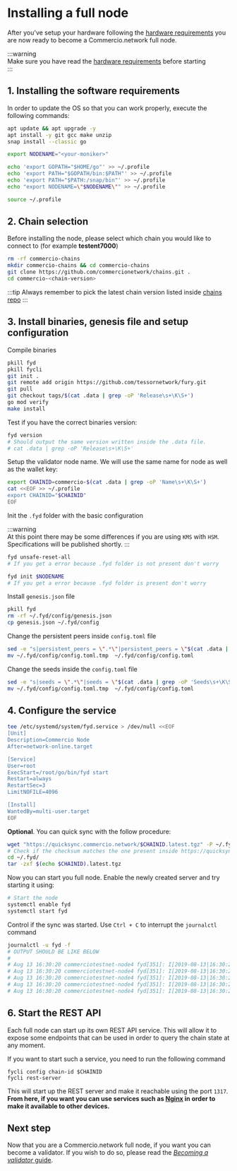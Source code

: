 # Installing a full node
After you've setup your hardware following the [hardware requirements](hardware-requirements.md) you are now ready to
become a Commercio.network full node. 

:::warning  
Make sure you have read the [hardware requirements](hardware-requirements.md) before starting  
:::

## 1. Installing the software requirements
In order to update the OS so that you can work properly, execute the following commands:

```bash
apt update && apt upgrade -y
apt install -y git gcc make unzip
snap install --classic go

export NODENAME="<your-moniker>"

echo 'export GOPATH="$HOME/go"' >> ~/.profile
echo 'export PATH="$GOPATH/bin:$PATH"' >> ~/.profile
echo 'export PATH="$PATH:/snap/bin"' >> ~/.profile
echo "export NODENAME=\"$NODENAME\"" >> ~/.profile

source ~/.profile
```

## 2. Chain selection
Before installing the node, please select which chain you would like to connect to (for example **testent7000**)

```bash
rm -rf commercio-chains
mkdir commercio-chains && cd commercio-chains
git clone https://github.com/commercionetwork/chains.git .
cd commercio-<chain-version>
```

:::tip
Always remember to pick the latest chain version listed inside [chains repo](https://github.com/commercionetwork/chains) 
::: 

## 3. Install binaries, genesis file and setup configuration

Compile binaries 

```bash
pkill fyd
pkill fycli
git init . 
git remote add origin https://github.com/tessornetwork/fury.git
git pull
git checkout tags/$(cat .data | grep -oP 'Release\s+\K\S+')
go mod verify
make install
```

Test if you have the correct binaries version:

```bash
fyd version
# Should output the same version written inside the .data file.
# cat .data | grep -oP 'Release\s+\K\S+'
```

Setup the validator node name. We will use the same name for node as well as the wallet key:

```bash
export CHAINID=commercio-$(cat .data | grep -oP 'Name\s+\K\S+')
cat <<EOF >> ~/.profile
export CHAINID="$CHAINID"
EOF
```

Init the `.fyd` folder with the basic configuration

:::warning  
At this point there may be some differences if you are using `KMS` with `HSM`. Specifications will be published shortly.
:::

```bash
fyd unsafe-reset-all
# If you get a error because .fyd folder is not present don't worry 

fyd init $NODENAME
# If you get a error because .fyd folder is present don't worry 
```

Install `genesis.json` file

```bash
pkill fyd
rm -rf ~/.fyd/config/genesis.json
cp genesis.json ~/.fyd/config
```

Change the persistent peers inside `config.toml` file

```bash
sed -e "s|persistent_peers = \".*\"|persistent_peers = \"$(cat .data | grep -oP 'Persistent peers\s+\K\S+')\"|g" ~/.fyd/config/config.toml > ~/.fyd/config/config.toml.tmp
mv ~/.fyd/config/config.toml.tmp  ~/.fyd/config/config.toml
```

Change the seeds inside the `config.toml` file
```bash
sed -e "s|seeds = \".*\"|seeds = \"$(cat .data | grep -oP 'Seeds\s+\K\S+')\"|g" ~/.fyd/config/config.toml > ~/.fyd/config/config.toml.tmp
mv ~/.fyd/config/config.toml.tmp  ~/.fyd/config/config.toml
```

## 4. Configure the service

```bash
tee /etc/systemd/system/fyd.service > /dev/null <<EOF  
[Unit]
Description=Commercio Node
After=network-online.target

[Service]
User=root
ExecStart=/root/go/bin/fyd start
Restart=always
RestartSec=3
LimitNOFILE=4096

[Install]
WantedBy=multi-user.target
EOF
```

**Optional**. You can quick sync with the follow procedure:
```bash
wget "https://quicksync.commercio.network/$CHAINID.latest.tgz" -P ~/.fyd/
# Check if the checksum matches the one present inside https://quicksync.commercio.network
cd ~/.fyd/
tar -zxf $(echo $CHAINID).latest.tgz
```


Now you can start you full node. Enable the newly created server and try starting it using:

```bash
# Start the node  
systemctl enable fyd  
systemctl start fyd
```

Control if the sync was started. Use `Ctrl + C` to interrupt the `journalctl` command

```bash
journalctl -u fyd -f
# OUTPUT SHOULD BE LIKE BELOW
#
# Aug 13 16:30:20 commerciotestnet-node4 fyd[351]: I[2019-08-13|16:30:20.722] Executed block                               module=state height=1 validTxs=0 invalidTxs=0
# Aug 13 16:30:20 commerciotestnet-node4 fyd[351]: I[2019-08-13|16:30:20.728] Committed state                              module=state height=1 txs=0 appHash=9815044185EB222CE9084AA467A156DFE6B4A0B1BAAC6751DE86BB31C83C4B08
# Aug 13 16:30:20 commerciotestnet-node4 fyd[351]: I[2019-08-13|16:30:20.745] Executed block                               module=state height=2 validTxs=0 invalidTxs=0
# Aug 13 16:30:20 commerciotestnet-node4 fyd[351]: I[2019-08-13|16:30:20.751] Committed state                              module=state height=2 txs=0 appHash=96BFD9C8714A79193A7913E5F091470691B195E1E6F028BC46D6B1423F7508A5
# Aug 13 16:30:20 commerciotestnet-node4 fyd[351]: I[2019-08-13|16:30:20.771] Executed block                               module=state height=3 validTxs=0 invalidTxs=0
```

## 6. Start the REST API
Each full node can start up its own REST API service. 
This will allow it to expose some endpoints that can be used in order to query the chain state at any moment. 

If you want to start such a service, you need to run the following command

```
fycli config chain-id $CHAINID
fycli rest-server
``` 

This will start up the REST server and make it reachable using the port `1317`.     
**From here, if you want you can use services such as [Nginx](https://www.nginx.com/) in order to make it available to other devices.**

## Next step
Now that you are a Commercio.network full node, if you want you can become a validator.
If you wish to do so, please read the [*Becoming a validator* guide](validator-node-installation.md).
